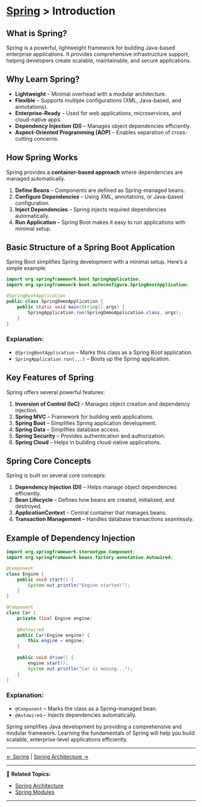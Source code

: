 # [Spring](../) > Introduction

## What is Spring?
Spring is a powerful, lightweight framework for building Java-based enterprise applications. It provides comprehensive infrastructure support, helping developers create scalable, maintainable, and secure applications.

## Why Learn Spring?
- **Lightweight** – Minimal overhead with a modular architecture.
- **Flexible** – Supports multiple configurations (XML, Java-based, and annotations).
- **Enterprise-Ready** – Used for web applications, microservices, and cloud-native apps.
- **Dependency Injection (DI)** – Manages object dependencies efficiently.
- **Aspect-Oriented Programming (AOP)** – Enables separation of cross-cutting concerns.

## How Spring Works
Spring provides a **container-based approach** where dependencies are managed automatically.

1. **Define Beans** – Components are defined as Spring-managed beans.
2. **Configure Dependencies** – Using XML, annotations, or Java-based configuration.
3. **Inject Dependencies** – Spring injects required dependencies automatically.
4. **Run Application** – Spring Boot makes it easy to run applications with minimal setup.

## Basic Structure of a Spring Boot Application
Spring Boot simplifies Spring development with a minimal setup. Here’s a simple example:

```java
import org.springframework.boot.SpringApplication;
import org.springframework.boot.autoconfigure.SpringBootApplication;

@SpringBootApplication
public class SpringDemoApplication {
    public static void main(String[] args) {
        SpringApplication.run(SpringDemoApplication.class, args);
    }
}
```

### Explanation:
- `@SpringBootApplication` – Marks this class as a Spring Boot application.
- `SpringApplication.run(...)` – Boots up the Spring application.

## Key Features of Spring
Spring offers several powerful features:
1. **Inversion of Control (IoC)** – Manages object creation and dependency injection.
2. **Spring MVC** – Framework for building web applications.
3. **Spring Boot** – Simplifies Spring application development.
4. **Spring Data** – Simplifies database access.
5. **Spring Security** – Provides authentication and authorization.
6. **Spring Cloud** – Helps in building cloud-native applications.

## Spring Core Concepts
Spring is built on several core concepts:
1. **Dependency Injection (DI)** – Helps manage object dependencies efficiently.
2. **Bean Lifecycle** – Defines how beans are created, initialized, and destroyed.
3. **ApplicationContext** – Central container that manages beans.
4. **Transaction Management** – Handles database transactions seamlessly.

## Example of Dependency Injection
```java
import org.springframework.stereotype.Component;
import org.springframework.beans.factory.annotation.Autowired;

@Component
class Engine {
    public void start() {
        System.out.println("Engine started!");
    }
}

@Component
class Car {
    private final Engine engine;
    
    @Autowired
    public Car(Engine engine) {
        this.engine = engine;
    }
    
    public void drive() {
        engine.start();
        System.out.println("Car is moving...");
    }
}
```

### Explanation:
- `@Component` – Marks the class as a Spring-managed bean.
- `@Autowired` – Injects dependencies automatically.

Spring simplifies Java development by providing a comprehensive and modular framework. Learning the fundamentals of Spring will help you build scalable, enterprise-level applications efficiently.

---

[← Spring](../) | [Spring Architecture →](../architecture)

---

🔗 **Related Topics:**
- [Spring Architecture](../architecture)
- [Spring Modules](../modules)

---
